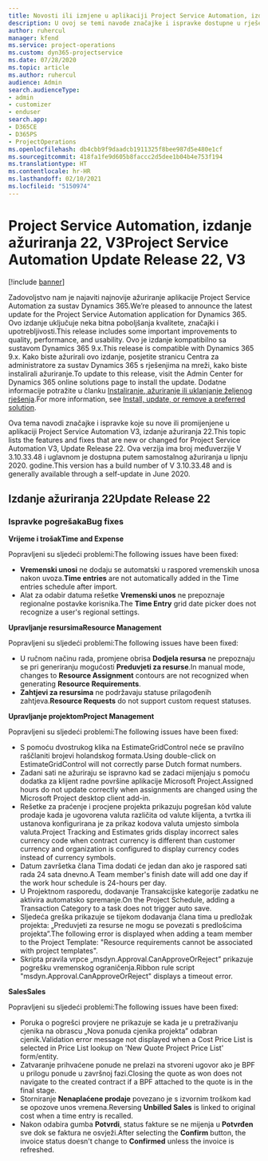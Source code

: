 ```yaml
---
title: Novosti ili izmjene u aplikaciji Project Service Automation, izdanje ažuriranja 22, V3
description: U ovoj se temi navode značajke i ispravke dostupne u rješenju Project Service Automation, izdanje ažuriranja 22, V3.
author: ruhercul
manager: kfend
ms.service: project-operations
ms.custom: dyn365-projectservice
ms.date: 07/28/2020
ms.topic: article
ms.author: ruhercul
audience: Admin
search.audienceType:
- admin
- customizer
- enduser
search.app:
- D365CE
- D365PS
- ProjectOperations
ms.openlocfilehash: db4cbb9f9daadcb1911325f8bee987d5e480e1cf
ms.sourcegitcommit: 418fa1fe9d605b8faccc2d5dee1b04b4e753f194
ms.translationtype: HT
ms.contentlocale: hr-HR
ms.lasthandoff: 02/10/2021
ms.locfileid: "5150974"
---
```

# <a name="project-service-automation-update-release-22-v3"></a><span data-ttu-id="92a16-103">Project Service Automation, izdanje ažuriranja 22, V3</span><span class="sxs-lookup"><span data-stu-id="92a16-103">Project Service Automation Update Release 22, V3</span></span>

[!include [banner](../includes/psa-now-project-operations.md)]

<span data-ttu-id="92a16-104">Zadovoljstvo nam je najaviti najnovije ažuriranje aplikacije Project Service Automation za sustav Dynamics 365.</span><span class="sxs-lookup"><span data-stu-id="92a16-104">We’re pleased to announce the latest update for the Project Service Automation application for Dynamics 365.</span></span> <span data-ttu-id="92a16-105">Ovo izdanje uključuje neka bitna poboljšanja kvalitete, značajki i upotrebljivosti.</span><span class="sxs-lookup"><span data-stu-id="92a16-105">This release includes some important improvements to quality, performance, and usability.</span></span> <span data-ttu-id="92a16-106">Ovo je izdanje kompatibilno sa sustavom Dynamics 365 9.x.</span><span class="sxs-lookup"><span data-stu-id="92a16-106">This release is compatible with Dynamics 365 9.x.</span></span> <span data-ttu-id="92a16-107">Kako biste ažurirali ovo izdanje, posjetite stranicu Centra za administratore za sustav Dynamics 365 s rješenjima na mreži, kako biste instalirali ažuriranje.</span><span class="sxs-lookup"><span data-stu-id="92a16-107">To update to this release, visit the Admin Center for Dynamics 365 online solutions page to install the update.</span></span> <span data-ttu-id="92a16-108">Dodatne informacije potražite u članku [Instaliranje, ažuriranje ili uklanjanje željenog rješenja](https://docs.microsoft.com/power-platform/admin/install-remove-preferred-solution).</span><span class="sxs-lookup"><span data-stu-id="92a16-108">For more information, see [Install, update, or remove a preferred solution](https://docs.microsoft.com/power-platform/admin/install-remove-preferred-solution).</span></span>

<span data-ttu-id="92a16-109">Ova tema navodi značajke i ispravke koje su nove ili promijenjene u aplikaciji Project Service Automation V3, izdanje ažuriranja 22.</span><span class="sxs-lookup"><span data-stu-id="92a16-109">This topic lists the features and fixes that are new or changed for Project Service Automation V3, Update Release 22.</span></span> <span data-ttu-id="92a16-110">Ova verzija ima broj međuverzije V 3.10.33.48 i uglavnom je dostupna putem samostalnog ažuriranja u lipnju 2020. godine.</span><span class="sxs-lookup"><span data-stu-id="92a16-110">This version has a build number of V 3.10.33.48 and is generally available through a self-update in June 2020.</span></span>

## <a name="update-release-22"></a><span data-ttu-id="92a16-111">Izdanje ažuriranja 22</span><span class="sxs-lookup"><span data-stu-id="92a16-111">Update Release 22</span></span>

### <a name="bug-fixes"></a><span data-ttu-id="92a16-112">Ispravke pogrešaka</span><span class="sxs-lookup"><span data-stu-id="92a16-112">Bug fixes</span></span>



<span data-ttu-id="92a16-113">**Vrijeme i trošak**</span><span class="sxs-lookup"><span data-stu-id="92a16-113">**Time and Expense**</span></span>

<span data-ttu-id="92a16-114">Popravljeni su sljedeći problemi:</span><span class="sxs-lookup"><span data-stu-id="92a16-114">The following issues have been fixed:</span></span>

- <span data-ttu-id="92a16-115">**Vremenski unosi** ne dodaju se automatski u raspored vremenskih unosa nakon uvoza.</span><span class="sxs-lookup"><span data-stu-id="92a16-115">**Time entries** are not automatically added in the Time entries schedule after import.</span></span>
- <span data-ttu-id="92a16-116">Alat za odabir datuma rešetke **Vremenski unos** ne prepoznaje regionalne postavke korisnika.</span><span class="sxs-lookup"><span data-stu-id="92a16-116">The **Time Entry** grid date picker does not recognize a user's regional settings.</span></span>

<span data-ttu-id="92a16-117">**Upravljanje resursima**</span><span class="sxs-lookup"><span data-stu-id="92a16-117">**Resource Management**</span></span>

<span data-ttu-id="92a16-118">Popravljeni su sljedeći problemi:</span><span class="sxs-lookup"><span data-stu-id="92a16-118">The following issues have been fixed:</span></span>

- <span data-ttu-id="92a16-119">U ručnom načinu rada, promjene obrisa **Dodjela resursa** ne prepoznaju se pri generiranju mogućosti **Preduvjeti za resurse**.</span><span class="sxs-lookup"><span data-stu-id="92a16-119">In manual mode, changes to **Resource Assignment** contours are not recognized when generating **Resource Requirements**.</span></span>
- <span data-ttu-id="92a16-120">**Zahtjevi za resursima** ne podržavaju statuse prilagođenih zahtjeva.</span><span class="sxs-lookup"><span data-stu-id="92a16-120">**Resource Requests** do not support custom request statuses.</span></span>

<span data-ttu-id="92a16-121">**Upravljanje projektom**</span><span class="sxs-lookup"><span data-stu-id="92a16-121">**Project Management**</span></span>

<span data-ttu-id="92a16-122">Popravljeni su sljedeći problemi:</span><span class="sxs-lookup"><span data-stu-id="92a16-122">The following issues have been fixed:</span></span>

- <span data-ttu-id="92a16-123">S pomoću dvostrukog klika na EstimateGridControl neće se pravilno raščlaniti brojevi holandskog formata.</span><span class="sxs-lookup"><span data-stu-id="92a16-123">Using double-click on EstimateGridControl will not correctly parse Dutch format numbers.</span></span>
- <span data-ttu-id="92a16-124">Zadani sati ne ažuriraju se ispravno kad se zadaci mijenjaju s pomoću dodatka za klijent radne površine aplikacije Microsoft Project.</span><span class="sxs-lookup"><span data-stu-id="92a16-124">Assigned hours do not update correctly when assignments are changed using the Microsoft Project desktop client add-in.</span></span>
- <span data-ttu-id="92a16-125">Rešetke za praćenje i procjene projekta prikazuju pogrešan kôd valute prodaje kada je ugovorena valuta različita od valute klijenta, a tvrtka ili ustanova konfigurirana je za prikaz kodova valuta umjesto simbola valuta.</span><span class="sxs-lookup"><span data-stu-id="92a16-125">Project Tracking and Estimates grids display incorrect sales currency code when contract currency is different than customer currency and organization is configured to display currency codes instead of currency symbols.</span></span>
- <span data-ttu-id="92a16-126">Datum završetka člana Tima dodati će jedan dan ako je raspored sati rada 24 sata dnevno.</span><span class="sxs-lookup"><span data-stu-id="92a16-126">A Team member's finish date will add one day if the work hour schedule is 24-hours per day.</span></span>
- <span data-ttu-id="92a16-127">U Projektnom rasporedu, dodavanje Transakcijske kategorije zadatku ne aktivira automatsko spremanje.</span><span class="sxs-lookup"><span data-stu-id="92a16-127">On the Project Schedule, adding a Transaction Category to a task does not trigger auto save.</span></span>
- <span data-ttu-id="92a16-128">Sljedeća greška prikazuje se tijekom dodavanja člana tima u predložak projekta: „Preduvjeti za resurse ne mogu se povezati s predlošcima projekta”.</span><span class="sxs-lookup"><span data-stu-id="92a16-128">The following error is displayed when adding a team member to the Project Template: "Resource requirements cannot be associated with project templates".</span></span> 
- <span data-ttu-id="92a16-129">Skripta pravila vrpce „msdyn.Approval.CanApproveOrReject” prikazuje pogrešku vremenskog ograničenja.</span><span class="sxs-lookup"><span data-stu-id="92a16-129">Ribbon rule script "msdyn.Approval.CanApproveOrReject" displays a timeout error.</span></span>

<span data-ttu-id="92a16-130">**Sales**</span><span class="sxs-lookup"><span data-stu-id="92a16-130">**Sales**</span></span>

<span data-ttu-id="92a16-131">Popravljeni su sljedeći problemi:</span><span class="sxs-lookup"><span data-stu-id="92a16-131">The following issues have been fixed:</span></span>

- <span data-ttu-id="92a16-132">Poruka o pogrešci provjere ne prikazuje se kada je u pretraživanju cjenika na obrascu „Nova ponuda cjenika projekta” odabran cjenik.</span><span class="sxs-lookup"><span data-stu-id="92a16-132">Validation error message not displayed when a Cost Price List is selected in Price List lookup on 'New Quote Project Price List' form/entity.</span></span>
- <span data-ttu-id="92a16-133">Zatvaranje prihvaćene ponude ne prelazi na stvoreni ugovor ako je BPF u prilogu ponude u završnoj fazi.</span><span class="sxs-lookup"><span data-stu-id="92a16-133">Closing the quote as won does not navigate to the created contract if a BPF attached to the quote is in the final stage.</span></span>
- <span data-ttu-id="92a16-134">Storniranje **Nenaplaćene prodaje** povezano je s izvornim troškom kad se opozove unos vremena.</span><span class="sxs-lookup"><span data-stu-id="92a16-134">Reversing **Unbilled Sales** is linked to original cost when a time entry is recalled.</span></span>
- <span data-ttu-id="92a16-135">Nakon odabira gumba **Potvrdi**, status fakture se ne mijenja u **Potvrđen** sve dok se faktura ne osvježi.</span><span class="sxs-lookup"><span data-stu-id="92a16-135">After selecting the **Confirm** button, the invoice status doesn't change to **Confirmed** unless the invoice is refreshed.</span></span>
